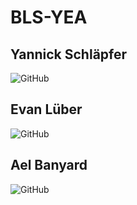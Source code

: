 # BLS-YEA

## Yannick Schläpfer
[<img align="left" alt="GitHub" src="https://img.shields.io/badge/-GitHub-black?style=for-the-badge&logo=github&logoColor=white"/>](https://github.com/yannickschlaepferb)
<br/>

## Evan Lüber
[<img align="left" alt="GitHub" src="https://img.shields.io/badge/-GitHub-black?style=for-the-badge&logo=github&logoColor=white"/>](https://github.com/evanlueber)
<br/>

## Ael Banyard
[<img align="left" alt="GitHub" src="https://img.shields.io/badge/-GitHub-black?style=for-the-badge&logo=github&logoColor=white"/>](https://github.com/AelElliotBanyard)